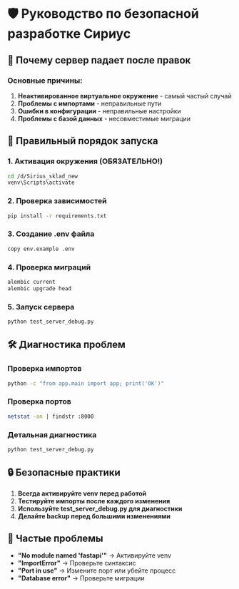# 🛡️ Руководство по безопасной разработке Сириус

## 🚨 Почему сервер падает после правок

### Основные причины:
1. **Неактивированное виртуальное окружение** - самый частый случай
2. **Проблемы с импортами** - неправильные пути
3. **Ошибки в конфигурации** - неправильные настройки
4. **Проблемы с базой данных** - несовместимые миграции

## 🔧 Правильный порядок запуска

### 1. Активация окружения (ОБЯЗАТЕЛЬНО!)
```bash
cd /d/Sirius_sklad_new
venv\Scripts\activate
```

### 2. Проверка зависимостей
```bash
pip install -r requirements.txt
```

### 3. Создание .env файла
```bash
copy env.example .env
```

### 4. Проверка миграций
```bash
alembic current
alembic upgrade head
```

### 5. Запуск сервера
```bash
python test_server_debug.py
```

## 🛠️ Диагностика проблем

### Проверка импортов
```bash
python -c "from app.main import app; print('OK')"
```

### Проверка портов
```bash
netstat -an | findstr :8000
```

### Детальная диагностика
```bash
python test_server_debug.py
```

## 🔒 Безопасные практики

1. **Всегда активируйте venv перед работой**
2. **Тестируйте импорты после каждого изменения**
3. **Используйте test_server_debug.py для диагностики**
4. **Делайте backup перед большими изменениями**

## 🚨 Частые проблемы

- **"No module named 'fastapi'"** → Активируйте venv
- **"ImportError"** → Проверьте синтаксис
- **"Port in use"** → Измените порт или убейте процесс
- **"Database error"** → Проверьте миграции
